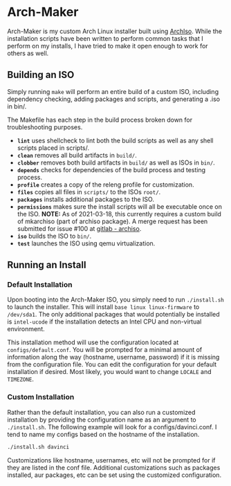# Arch-Maker

Arch-Maker is my custom Arch Linux installer built using [ArchIso](https://wiki.archlinux.org/index.php/archiso).
While the installation scripts have been written to perform common tasks that I perform on my installs, I have tried to make it open enough to work for others as well.

## Building an ISO

Simply running `make` will perform an entire build of a custom ISO, including dependency checking, adding packages and scripts, and generating a .iso in bin/.

The Makefile has each step in the build process broken down for troubleshooting purposes.

- **`lint`** uses shellcheck to lint both the build scripts as well as any shell scripts placed in scripts/.
- **`clean`** removes all build artifacts in `build/`.
- **`clobber`** removes both build artifacts in `build/` as well as ISOs in `bin/`.
- **`depends`** checks for dependencies of the build process and testing process.
- **`profile`** creates a copy of the releng profile for customization.
- **`files`** copies all files in `scripts/` to the ISOs `root/`.
- **`packages`** installs additional packages to the ISO.
- **`permissions`** makes sure the install scripts will all be executable once on the ISO. **NOTE:** As of 2021-03-18, this currently requires a custom build of mkarchiso (part of archiso package). A merge request has been submitted for issue #100 at [gitlab - archiso](https://gitlab.archlinux.org/archlinux/archiso).
- **`iso`** builds the ISO to `bin/`.
- **`test`** launches the ISO using qemu virtualization.

## Running an Install

### Default Installation

Upon booting into the Arch-Maker ISO, you simply need to run `./install.sh` to launch the installer. This will install `base linux linux-firmware` to `/dev/sda1`. The only additional packages that would potentially be installed is `intel-ucode` if the installation detects an Intel CPU and non-virtual environment. 

This installation method will use the configuration located at `configs/default.conf`. You will be prompted for a minimal amount of information along the way (hostname, username, password) if it is missing from the configuration file. You can edit the configuration for your default installation if desired. Most likely, you would want to change `LOCALE` and `TIMEZONE`.

### Custom Installation

Rather than the default installation, you can also run a customized installation by providing the configuration name as an argument to `./install.sh`. The following example will look for a configs/davinci.conf. I tend to name my configs based on the hostname of the installation.

```bash
./install.sh davinci
```

Customizations like hostname, usernames, etc will not be prompted for if they are listed in the conf file.
Additional customizations such as packages installed, aur packages, etc can be set using the customized configuration.
